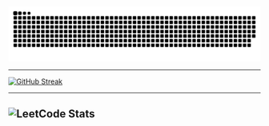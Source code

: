 
 ![Snake animation](https://github.com/yashduhan/yashduhan/blob/output/github-contribution-grid-snake.svg)
 
---

[![GitHub Streak](https://streak-stats.demolab.com?user=YashDuhan&theme=gotham&border_radius=25.5)](https://git.io/streak-stats)

---

![LeetCode Stats](https://leetcard.jacoblin.cool/YashDuhan?theme=dark&font=PT%20Sans&ext=heatmap&border=0&radius=20)
---
